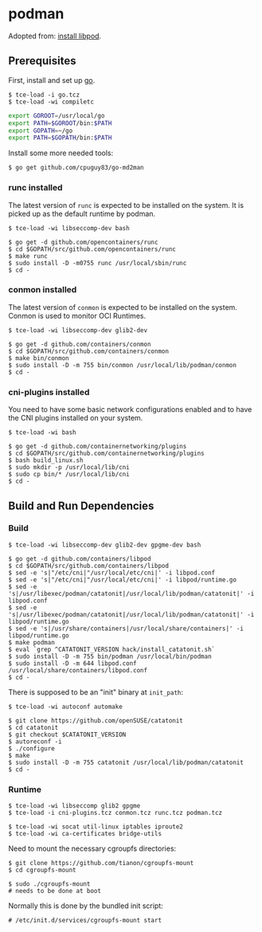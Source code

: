 # podman

Adopted from: [install libpod](https://github.com/containers/libpod/blob/master/install.md).

## Prerequisites

First, install and set up [go](building_go.md).

``` console
$ tce-load -i go.tcz
$ tce-load -wi compiletc
```

``` sh
export GOROOT=/usr/local/go
export PATH=$GOROOT/bin:$PATH
export GOPATH=~/go
export PATH=$GOPATH/bin:$PATH
```

Install some more needed tools:

``` console
$ go get github.com/cpuguy83/go-md2man
```

### runc installed

The latest version of `runc` is expected to be installed on the system. It is picked up as the default runtime by podman.

``` console
$ tce-load -wi libseccomp-dev bash

$ go get -d github.com/opencontainers/runc
$ cd $GOPATH/src/github.com/opencontainers/runc
$ make runc
$ sudo install -D -m0755 runc /usr/local/sbin/runc
$ cd -
```

### conmon installed

The latest version of `conmon` is expected to be installed on the system. Conmon is used to monitor OCI Runtimes.

``` console
$ tce-load -wi libseccomp-dev glib2-dev

$ go get -d github.com/containers/conmon
$ cd $GOPATH/src/github.com/containers/conmon
$ make bin/conmon
$ sudo install -D -m 755 bin/conmon /usr/local/lib/podman/conmon
$ cd -
```

### cni-plugins installed

You need to have some basic network configurations enabled and to have the CNI plugins installed on your system.

``` console
$ tce-load -wi bash

$ go get -d github.com/containernetworking/plugins
$ cd $GOPATH/src/github.com/containernetworking/plugins
$ bash build_linux.sh
$ sudo mkdir -p /usr/local/lib/cni
$ sudo cp bin/* /usr/local/lib/cni
$ cd -
```

## Build and Run Dependencies

### Build

``` console
$ tce-load -wi libseccomp-dev glib2-dev gpgme-dev bash

$ go get -d github.com/containers/libpod
$ cd $GOPATH/src/github.com/containers/libpod
$ sed -e 's|"/etc/cni|"/usr/local/etc/cni|' -i libpod.conf
$ sed -e 's|"/etc/cni|"/usr/local/etc/cni|' -i libpod/runtime.go
$ sed -e 's|/usr/libexec/podman/catatonit|/usr/local/lib/podman/catatonit|' -i libpod.conf
$ sed -e 's|/usr/libexec/podman/catatonit|/usr/local/lib/podman/catatonit|' -i libpod/runtime.go
$ sed -e 's|/usr/share/containers|/usr/local/share/containers|' -i libpod/runtime.go
$ make podman
$ eval `grep ^CATATONIT_VERSION hack/install_catatonit.sh`
$ sudo install -D -m 755 bin/podman /usr/local/bin/podman
$ sudo install -D -m 644 libpod.conf /usr/local/share/containers/libpod.conf
$ cd -
```
There is supposed to be an "init" binary at `init_path`:

``` console
$ tce-load -wi autoconf automake

$ git clone https://github.com/openSUSE/catatonit
$ cd catatonit
$ git checkout $CATATONIT_VERSION
$ autoreconf -i
$ ./configure
$ make
$ sudo install -D -m 755 catatonit /usr/local/lib/podman/catatonit
$ cd -
```

### Runtime

``` console
$ tce-load -wi libseccomp glib2 gpgme
$ tce-load -i cni-plugins.tcz conmon.tcz runc.tcz podman.tcz

$ tce-load -wi socat util-linux iptables iproute2
$ tce-load -wi ca-certificates bridge-utils
```

Need to mount the necessary cgroupfs directories:

``` console
$ git clone https://github.com/tianon/cgroupfs-mount
$ cd cgroupfs-mount

$ sudo ./cgroupfs-mount
# needs to be done at boot
```

Normally this is done by the bundled init script:

``` console
# /etc/init.d/services/cgroupfs-mount start
```
